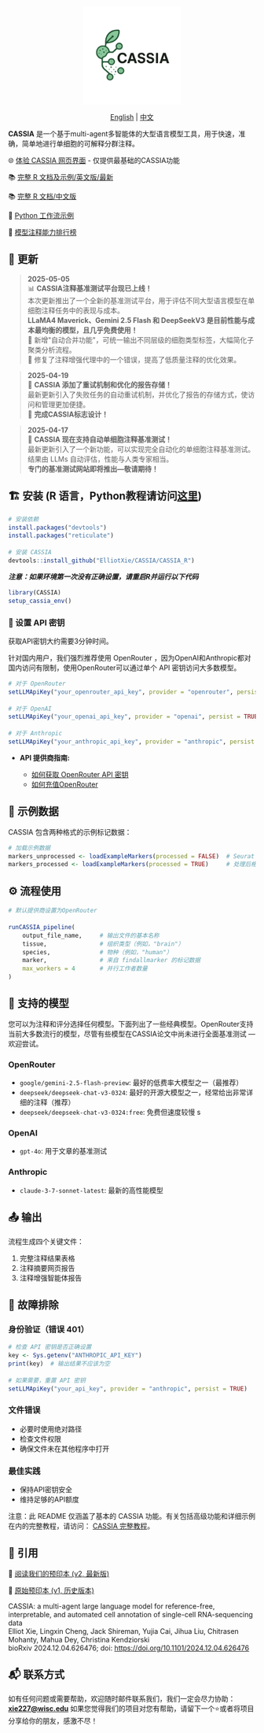 <div align="center">

<img src="CASSIA_python/logo2.png" width="200" style="vertical-align: middle;" />

[English](README.md) | [中文](README_CN.md)

</div>

**CASSIA** 是一个基于multi-agent多智能体的大型语言模型工具，用于快速，准确，简单地进行单细胞的可解释分群注释。

🌐 [体验 CASSIA 网页界面](https://cassiacell.com/) - 仅提供最基础的CASSIA功能

📚 [完整 R 文档及示例/英文版/最新](https://cassia-documentation-en-new.vercel.app/)

📚 [完整 R 文档/中文版](https://cassia-documentation-cn.vercel.app/)

📝 [Python 工作流示例](https://github.com/ElliotXie/CASSIA/blob/main/CASSIA_example/CASSIA_python_tutorial.ipynb)

🤖 [模型注释能力排行榜](https://sc-llm-benchmark.com/methods/cassia)



## 📰 更新

> **2025-05-05**  
> 📊 **CASSIA注释基准测试平台现已上线！**  
> 本次更新推出了一个全新的基准测试平台，用于评估不同大型语言模型在单细胞注释任务中的表现与成本。  
> **LLaMA4 Maverick、Gemini 2.5 Flash 和 DeepSeekV3 是目前性能与成本最均衡的模型，且几乎免费使用！**  
> 🔧 新增"自动合并功能"，可统一输出不同层级的细胞类型标签，大幅简化子聚类分析流程。  
> 🐛 修复了注释增强代理中的一个错误，提高了低质量注释的优化效果。

> **2025-04-19**  
> 🔄 **CASSIA 添加了重试机制和优化的报告存储！**  
> 最新更新引入了失败任务的自动重试机制，并优化了报告的存储方式，使访问和管理更加便捷。  
> 🎨 **完成CASSIA标志设计！**

> **2025-04-17**  
> 🚀 **CASSIA 现在支持自动单细胞注释基准测试！**  
> 最新更新引入了一个新功能，可以实现完全自动化的单细胞注释基准测试。结果由 LLMs 自动评估，性能与人类专家相当。  
> **专门的基准测试网站即将推出—敬请期待！**


## 🏗️ 安装 (R 语言，Python教程请访问[这里](https://github.com/ElliotXie/CASSIA/blob/main/CASSIA_example/CASSIA_python_tutorial.ipynb))

```R
# 安装依赖
install.packages("devtools")
install.packages("reticulate")

# 安装 CASSIA
devtools::install_github("ElliotXie/CASSIA/CASSIA_R")
```

***注意：如果环境第一次没有正确设置，请重启R并运行以下代码***

```R
library(CASSIA)
setup_cassia_env()
```

### 🔑 设置 API 密钥

获取API密钥大约需要3分钟时间。

针对国内用户，我们强烈推荐使用 OpenRouter ，因为OpenAI和Anthropic都对国内访问有限制，使用OpenRouter可以通过单个 API 密钥访问大多数模型。

```R
# 对于 OpenRouter
setLLMApiKey("your_openrouter_api_key", provider = "openrouter", persist = TRUE)

# 对于 OpenAI
setLLMApiKey("your_openai_api_key", provider = "openai", persist = TRUE)

# 对于 Anthropic
setLLMApiKey("your_anthropic_api_key", provider = "anthropic", persist = TRUE)
```


- **API 提供商指南:**

	- [如何获取 OpenRouter API 密钥](https://openrouter.ai/settings/keys)
 	- [如何充值OpenRouter](https://zhuanlan.zhihu.com/p/1898753591528908109)



## 🧬 示例数据

CASSIA 包含两种格式的示例标记数据：
```R
# 加载示例数据
markers_unprocessed <- loadExampleMarkers(processed = FALSE)  # Seurat findallmarkers 输出文件
markers_processed <- loadExampleMarkers(processed = TRUE)     # 处理后格式
```

## ⚙️ 流程使用

```R
# 默认提供商设置为OpenRouter

runCASSIA_pipeline(
    output_file_name,     # 输出文件的基本名称
    tissue,               # 组织类型（例如，"brain"）
    species,              # 物种（例如，"human"）
    marker,               # 来自 findallmarker 的标记数据
    max_workers = 4       # 并行工作者数量
)
```

## 🤖 支持的模型

您可以为注释和评分选择任何模型。下面列出了一些经典模型。OpenRouter支持当前大多数流行的模型，尽管有些模型在CASSIA论文中尚未进行全面基准测试 — 欢迎尝试。


### OpenRouter
- `google/gemini-2.5-flash-preview`: 最好的低费率大模型之一（最推荐）
- `deepseek/deepseek-chat-v3-0324`: 最好的开源大模型之一，经常给出非常详细的注释（推荐）
- `deepseek/deepseek-chat-v3-0324:free`: 免费但速度较慢
s
### OpenAI
- `gpt-4o`: 用于文章的基准测试

### Anthropic
- `claude-3-7-sonnet-latest`: 最新的高性能模型

## 📤 输出

流程生成四个关键文件：
1. 完整注释结果表格
2. 注释摘要网页报告
3. 注释增强智能体报告

## 🧰 故障排除

### 身份验证（错误 401）
```R
# 检查 API 密钥是否正确设置
key <- Sys.getenv("ANTHROPIC_API_KEY")
print(key)  # 输出结果不应该为空

# 如果需要，重置 API 密钥
setLLMApiKey("your_api_key", provider = "anthropic", persist = TRUE)
```

### 文件错误
- 必要时使用绝对路径
- 检查文件权限
- 确保文件未在其他程序中打开

### 最佳实践
- 保持API密钥安全
- 维持足够的API额度


注意：此 README 仅涵盖了基本的 CASSIA 功能。有关包括高级功能和详细示例在内的完整教程，请访问：
[CASSIA 完整教程](https://cassia-documentation-en-new.vercel.app/)。

## 📖 引用

📖 [阅读我们的预印本 (v2, 最新版)](https://www.biorxiv.org/content/10.1101/2024.12.04.626476v2)
 
📖 [原始预印本 (v1, 历史版本)](https://www.biorxiv.org/content/10.1101/2024.12.04.626476v1)

CASSIA: a multi-agent large language model for reference-free, interpretable, and automated cell annotation of single-cell RNA-sequencing data  
Elliot Xie, Lingxin Cheng, Jack Shireman, Yujia Cai, Jihua Liu, Chitrasen Mohanty, Mahua Dey, Christina Kendziorski  
bioRxiv 2024.12.04.626476; doi: https://doi.org/10.1101/2024.12.04.626476

## 📬 联系方式

如有任何问题或需要帮助，欢迎随时邮件联系我们，我们一定会尽力协助：
**xie227@wisc.edu** 
如果您觉得我们的项目对您有帮助，请留下一个⭐或者将项目分享给你的朋友，感激不尽！
